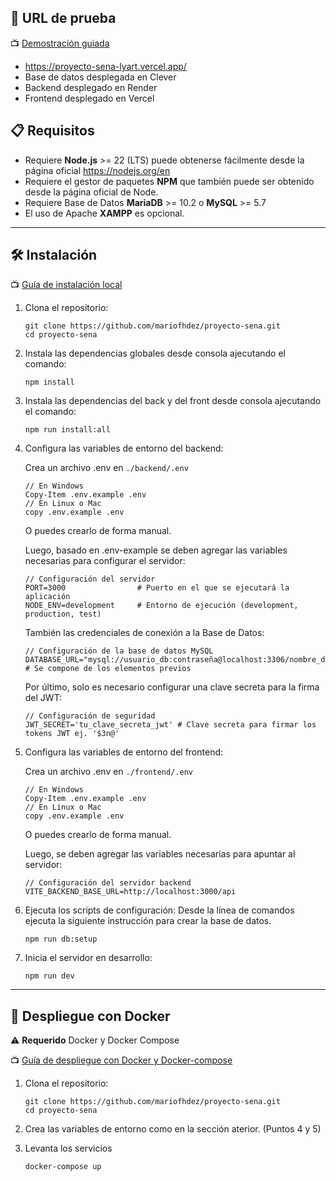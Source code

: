 ## 🔗 URL de prueba

📺 [Demostración guiada](https://youtu.be/MQrkmRqF4H0)
- https://proyecto-sena-lyart.vercel.app/
- Base de datos desplegada en Clever
- Backend desplegado en Render
- Frontend desplegado en Vercel

## 📋 Requisitos

- Requiere **Node.js** >= 22 (LTS) puede obtenerse fácilmente desde la página oficial https://nodejs.org/en
- Requiere el gestor de paquetes **NPM** que también puede ser obtenido desde la página oficial de Node.
- Requiere Base de Datos **MariaDB** >= 10.2 o **MySQL** >= 5.7
- El uso de Apache **XAMPP** es opcional.

---

## 🛠️ Instalación

📺 [Guía de instalación local](https://www.loom.com/share/03801763ee38433cad8f3eb052a6af5f?sid=0b4d3c9a-dc27-470a-939b-0fc6754118cc)
1. Clona el repositorio:
   ```
   git clone https://github.com/mariofhdez/proyecto-sena.git
   cd proyecto-sena
   ```

2. Instala las dependencias globales desde consola ajecutando el comando:
   ```
   npm install
   ```
3. Instala las dependencias del back y del front desde consola ajecutando el comando:
   ```
   npm run install:all
   ```   

4. Configura las variables de entorno del backend:

   Crea un archivo .env en `./backend/.env`
   ```
   // En Windows
   Copy-Item .env.example .env
   // En Linux o Mac
   copy .env.example .env
   ```
   O puedes crearlo de forma manual.

   Luego, basado en .env-example se deben agregar las variables necesarias para configurar el servidor:
   ```
   // Configuración del servidor
   PORT=3000                # Puerto en el que se ejecutará la aplicación
   NODE_ENV=development     # Entorno de ejecución (development, production, test)   
   ```

   También las credenciales de conexión a la Base de Datos:
   ```
   // Configuración de la base de datos MySQL
   DATABASE_URL="mysql://usuario_db:contraseña@localhost:3306/nombre_db"  # Se compone de los elementos previos
   ```

   Por último, solo es necesario configurar una clave secreta para la firma del JWT:
   ```
   // Configuración de seguridad
   JWT_SECRET='tu_clave_secreta_jwt' # Clave secreta para firmar los tokens JWT ej. '$3n@'
   ```
5. Configura las variables de entorno del frontend:

   Crea un archivo .env en `./frontend/.env`
   ```
   // En Windows
   Copy-Item .env.example .env
   // En Linux o Mac
   copy .env.example .env
   ```
   O puedes crearlo de forma manual.

   Luego, se deben agregar las variables necesarias para apuntar al servidor:
   ```
   // Configuración del servidor backend
   VITE_BACKEND_BASE_URL=http://localhost:3000/api 
   ```
6. Ejecuta los scripts de configuración:
   Desde la línea de comandos ejecuta la siguiente instrucción para crear la base de datos.
   ```
   npm run db:setup
   ```

7. Inicia el servidor en desarrollo:
   ```  
   npm run dev
   ```
---

## 🐳 Despliegue con Docker

⚠️ **Requerido** Docker y Docker Compose

📺 [Guía de despliegue con Docker y Docker-compose](https://www.loom.com/share/bd055aa821f740ba8ac7517de0e1f37f?sid=c293b245-0d19-4c57-a920-cd95bd764e88)
1. Clona el repositorio:
   ```
   git clone https://github.com/mariofhdez/proyecto-sena.git
   cd proyecto-sena
   ```

2. Crea las variables de entorno como en la sección aterior. (Puntos 4 y 5)
3. Levanta los servicios
   ```
   docker-compose up
   ```
